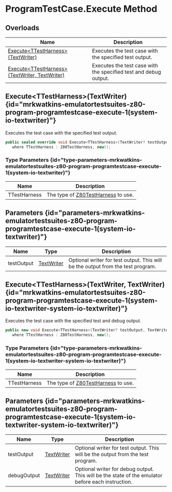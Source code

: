 # ProgramTestCase.Execute Method
## Overloads

| Name | Description |
| ---- | ----------- |
| [Execute&lt;TTestHarness&gt;(TextWriter)](MrKWatkins.EmulatorTestSuites.Z80.Program.ProgramTestCase.Execute.md#mrkwatkins-emulatortestsuites-z80-program-programtestcase-execute-1(system-io-textwriter)) | Executes the test case with the specified test output. |
| [Execute&lt;TTestHarness&gt;(TextWriter, TextWriter)](MrKWatkins.EmulatorTestSuites.Z80.Program.ProgramTestCase.Execute.md#mrkwatkins-emulatortestsuites-z80-program-programtestcase-execute-1(system-io-textwriter-system-io-textwriter)) | Executes the test case with the specified test and debug output. |

## Execute&lt;TTestHarness&gt;(TextWriter) {id="mrkwatkins-emulatortestsuites-z80-program-programtestcase-execute-1(system-io-textwriter)"}

Executes the test case with the specified test output.

```c#
public sealed override void Execute<TTestHarness>(TextWriter? testOutput = null)
   where TTestHarness : Z80TestHarness, new();
```

### Type Parameters {id="type-parameters-mrkwatkins-emulatortestsuites-z80-program-programtestcase-execute-1(system-io-textwriter)"}

| Name | Description |
| ---- | ----------- |
| TTestHarness | The type of [Z80TestHarness](MrKWatkins.EmulatorTestSuites.Z80.Z80TestHarness.md) to use. |

## Parameters {id="parameters-mrkwatkins-emulatortestsuites-z80-program-programtestcase-execute-1(system-io-textwriter)"}

| Name | Type | Description |
| ---- | ---- | ----------- |
| testOutput | [TextWriter](https://learn.microsoft.com/en-gb/dotnet/api/System.IO.TextWriter) | Optional writer for test output. This will be the output from the test program. |

## Execute&lt;TTestHarness&gt;(TextWriter, TextWriter) {id="mrkwatkins-emulatortestsuites-z80-program-programtestcase-execute-1(system-io-textwriter-system-io-textwriter)"}

Executes the test case with the specified test and debug output.

```c#
public new void Execute<TTestHarness>(TextWriter? testOutput, TextWriter? debugOutput)
   where TTestHarness : Z80TestHarness, new();
```

### Type Parameters {id="type-parameters-mrkwatkins-emulatortestsuites-z80-program-programtestcase-execute-1(system-io-textwriter-system-io-textwriter)"}

| Name | Description |
| ---- | ----------- |
| TTestHarness | The type of [Z80TestHarness](MrKWatkins.EmulatorTestSuites.Z80.Z80TestHarness.md) to use. |

## Parameters {id="parameters-mrkwatkins-emulatortestsuites-z80-program-programtestcase-execute-1(system-io-textwriter-system-io-textwriter)"}

| Name | Type | Description |
| ---- | ---- | ----------- |
| testOutput | [TextWriter](https://learn.microsoft.com/en-gb/dotnet/api/System.IO.TextWriter) | Optional writer for test output. This will be the output from the test program. |
| debugOutput | [TextWriter](https://learn.microsoft.com/en-gb/dotnet/api/System.IO.TextWriter) | Optional writer for debug output. This will be the state of the emulator before each instruction. |

